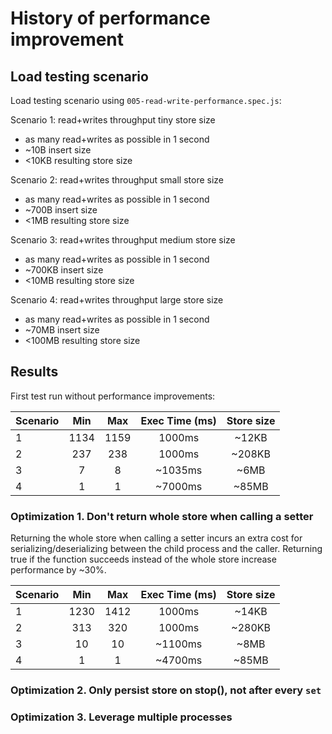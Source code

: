 # History of performance improvement

## Load testing scenario

Load testing scenario using ```005-read-write-performance.spec.js```:

Scenario 1: read+writes throughput tiny store size
* as many read+writes as possible in 1 second
* ~10B insert size
* <10KB resulting store size

Scenario 2: read+writes throughput small store size
* as many read+writes as possible in 1 second
* ~700B insert size
* <1MB resulting store size

Scenario 3: read+writes throughput medium store size
* as many read+writes as possible in 1 second
* ~700KB insert size
* <10MB resulting store size

Scenario 4: read+writes throughput large store size
* as many read+writes as possible in 1 second
* ~70MB insert size
* <100MB resulting store size

## Results

First test run without performance improvements:

| Scenario | Min | Max   | Exec Time (ms) | Store size |
| :------- | :-: | :---: | :------------: | :--------: |
| 1 | 1134 | 1159 | 1000ms | ~12KB |
| 2 | 237 | 238 | 1000ms | ~208KB |
| 3 | 7 | 8 | ~1035ms | ~6MB |
| 4 | 1 | 1 | ~7000ms | ~85MB |

### Optimization 1. Don't return whole store when calling a setter

Returning the whole store when calling a setter incurs an extra cost for serializing/deserializing between the child process and the caller.
Returning true if the function succeeds instead of the whole store increase performance by ~30%.

| Scenario | Min | Max   | Exec Time (ms) | Store size |
| :------- | :-: | :---: | :------------: | :--------: |
1 | 1230 | 1412 | 1000ms | ~14KB |
2 | 313 | 320 | 1000ms | ~280KB |
3 | 10 | 10 | ~1100ms | ~8MB |
4 | 1 | 1 | ~4700ms | ~85MB |

### Optimization 2. Only persist store on stop(), not after every ```set```




### Optimization 3. Leverage multiple processes



